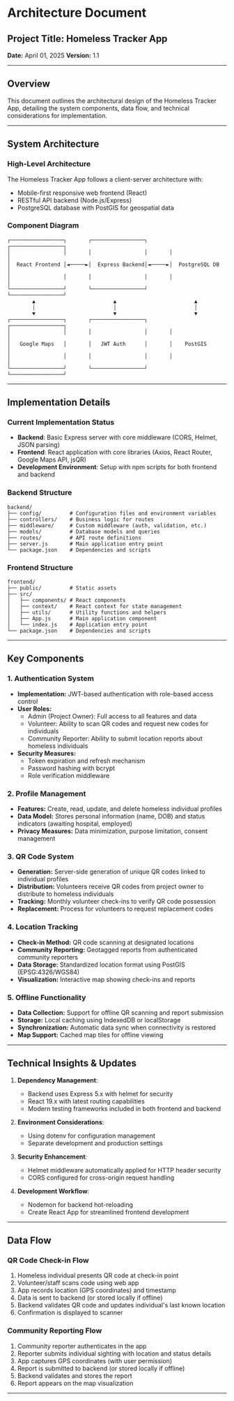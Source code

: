 # Architecture Document
## Project Title: Homeless Tracker App
**Date:** April 01, 2025
**Version:** 1.1

---

## Overview
This document outlines the architectural design of the Homeless Tracker App, detailing the system components, data flow, and technical considerations for implementation.

---

## System Architecture

### High-Level Architecture
The Homeless Tracker App follows a client-server architecture with:
- Mobile-first responsive web frontend (React)
- RESTful API backend (Node.js/Express)
- PostgreSQL database with PostGIS for geospatial data

### Component Diagram
```
┌─────────────────┐       ┌─────────────────┐       ┌─────────────────┐
│                 │       │                 │       │                 │
│  React Frontend │◄─────►│  Express Backend│◄─────►│  PostgreSQL DB  │
│                 │       │                 │       │                 │
└─────────────────┘       └─────────────────┘       └─────────────────┘
        ▲                         ▲                         ▲
        │                         │                         │
        ▼                         ▼                         ▼
┌─────────────────┐       ┌─────────────────┐       ┌─────────────────┐
│                 │       │                 │       │                 │
│   Google Maps   │       │   JWT Auth      │       │    PostGIS      │
│                 │       │                 │       │                 │
└─────────────────┘       └─────────────────┘       └─────────────────┘
```

---

## Implementation Details

### Current Implementation Status
- **Backend**: Basic Express server with core middleware (CORS, Helmet, JSON parsing)
- **Frontend**: React application with core libraries (Axios, React Router, Google Maps API, jsQR)
- **Development Environment**: Setup with npm scripts for both frontend and backend

### Backend Structure
```
backend/
├── config/         # Configuration files and environment variables
├── controllers/    # Business logic for routes
├── middleware/     # Custom middleware (auth, validation, etc.)
├── models/         # Database models and queries
├── routes/         # API route definitions
├── server.js       # Main application entry point
└── package.json    # Dependencies and scripts
```

### Frontend Structure
```
frontend/
├── public/         # Static assets
├── src/
│   ├── components/ # React components
│   ├── context/    # React context for state management
│   ├── utils/      # Utility functions and helpers
│   ├── App.js      # Main application component
│   └── index.js    # Application entry point
└── package.json    # Dependencies and scripts
```

---

## Key Components

### 1. Authentication System
- **Implementation:** JWT-based authentication with role-based access control
- **User Roles:**
  - Admin (Project Owner): Full access to all features and data
  - Volunteer: Ability to scan QR codes and request new codes for individuals
  - Community Reporter: Ability to submit location reports about homeless individuals
- **Security Measures:**
  - Token expiration and refresh mechanism
  - Password hashing with bcrypt
  - Role verification middleware

### 2. Profile Management
- **Features:** Create, read, update, and delete homeless individual profiles
- **Data Model:** Stores personal information (name, DOB) and status indicators (awaiting hospital, employed)
- **Privacy Measures:** Data minimization, purpose limitation, consent management

### 3. QR Code System
- **Generation:** Server-side generation of unique QR codes linked to individual profiles
- **Distribution:** Volunteers receive QR codes from project owner to distribute to homeless individuals
- **Tracking:** Monthly volunteer check-ins to verify QR code possession
- **Replacement:** Process for volunteers to request replacement codes

### 4. Location Tracking
- **Check-in Method:** QR code scanning at designated locations
- **Community Reporting:** Geotagged reports from authenticated community reporters
- **Data Storage:** Standardized location format using PostGIS (EPSG:4326/WGS84)
- **Visualization:** Interactive map showing check-ins and reports

### 5. Offline Functionality
- **Data Collection:** Support for offline QR scanning and report submission
- **Storage:** Local caching using IndexedDB or localStorage
- **Synchronization:** Automatic data sync when connectivity is restored
- **Map Support:** Cached map tiles for offline viewing

---

## Technical Insights & Updates

1. **Dependency Management**:
   - Backend uses Express 5.x with helmet for security
   - React 19.x with latest routing capabilities
   - Modern testing frameworks included in both frontend and backend

2. **Environment Considerations**:
   - Using dotenv for configuration management
   - Separate development and production settings

3. **Security Enhancement**:
   - Helmet middleware automatically applied for HTTP header security
   - CORS configured for cross-origin request handling

4. **Development Workflow**:
   - Nodemon for backend hot-reloading
   - Create React App for streamlined frontend development

---

## Data Flow

### QR Code Check-in Flow
1. Homeless individual presents QR code at check-in point
2. Volunteer/staff scans code using web app
3. App records location (GPS coordinates) and timestamp
4. Data is sent to backend (or stored locally if offline)
5. Backend validates QR code and updates individual's last known location
6. Confirmation is displayed to scanner

### Community Reporting Flow
1. Community reporter authenticates in the app
2. Reporter submits individual sighting with location and status details
3. App captures GPS coordinates (with user permission)
4. Report is submitted to backend (or stored locally if offline)
5. Backend validates and stores the report
6. Report appears on the map visualization

---
